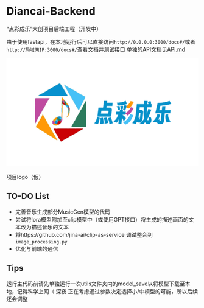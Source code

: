 # Diancai-Backend
“点彩成乐”大创项目后端工程（开发中）

由于使用fastapi，在本地运行后可以直接访问`http://0.0.0.0:3000/docs#/`或者 `http://局域网IP:3000/docs#/`查看文档并测试接口
单独的API文档见[API.md](API.md)

![](logo.png)

项目logo（仮）

## TO-DO List
- 完善音乐生成部分MusicGen模型的代码
- 尝试将lora模型附加至clip模型中（或使用GPT接口）将生成的描述画面的文本改为描述音乐的文本
- 将https://github.com/jina-ai/clip-as-service 调试整合到`image_processing.py`
- 优化与前端的通信

## Tips
运行主代码前请先单独运行一次utils文件夹内的model_save以将模型下载至本地，记得科学上网（
深夜 正在考虑通过参数决定选择小/中模型的可能，所以后续还会调整
